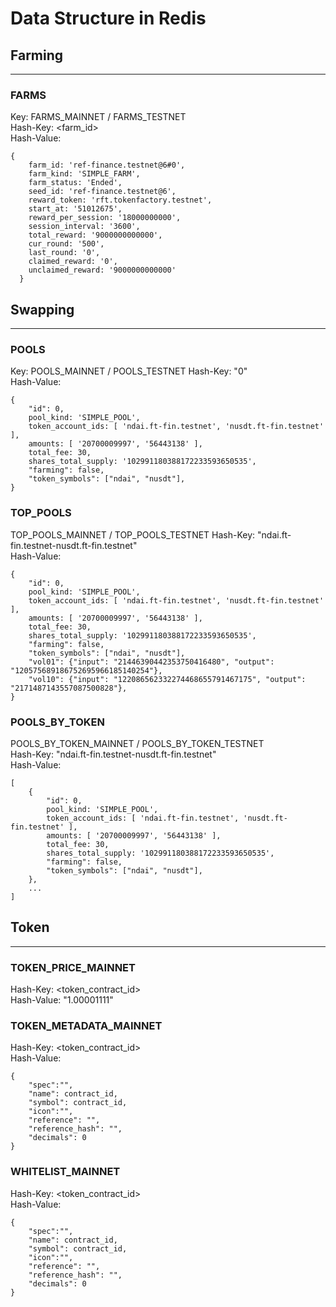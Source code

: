 # Data Structure in Redis

## Farming
---
### FARMS
Key: FARMS_MAINNET / FARMS_TESTNET  
Hash-Key: <farm_id>  
Hash-Value:  
```
{
    farm_id: 'ref-finance.testnet@6#0',
    farm_kind: 'SIMPLE_FARM',
    farm_status: 'Ended',
    seed_id: 'ref-finance.testnet@6',
    reward_token: 'rft.tokenfactory.testnet',
    start_at: '51012675',
    reward_per_session: '18000000000',
    session_interval: '3600',
    total_reward: '9000000000000',
    cur_round: '500',
    last_round: '0',
    claimed_reward: '0',
    unclaimed_reward: '9000000000000'
  }
```
## Swapping
---
### POOLS
Key: POOLS_MAINNET / POOLS_TESTNET
Hash-Key: "0"  
Hash-Value:  
```
{
    "id": 0,
    pool_kind: 'SIMPLE_POOL',
    token_account_ids: [ 'ndai.ft-fin.testnet', 'nusdt.ft-fin.testnet' ],
    amounts: [ '20700009997', '56443138' ],
    total_fee: 30,
    shares_total_supply: '102991180388172233593650535',
    "farming": false,
    "token_symbols": ["ndai", "nusdt"],
}
```

### TOP_POOLS
TOP_POOLS_MAINNET / TOP_POOLS_TESTNET
Hash-Key: "ndai.ft-fin.testnet-nusdt.ft-fin.testnet"  
Hash-Value:  
```
{
    "id": 0,
    pool_kind: 'SIMPLE_POOL',
    token_account_ids: [ 'ndai.ft-fin.testnet', 'nusdt.ft-fin.testnet' ],
    amounts: [ '20700009997', '56443138' ],
    total_fee: 30,
    shares_total_supply: '102991180388172233593650535',
    "farming": false,
    "token_symbols": ["ndai", "nusdt"],
    "vol01": {"input": "21446390442353750416480", "output": "120575689186752695966185140254"},
    "vol10": {"input": "122086562332274468655791467175", "output": "2171487143557087500828"},
}
```

### POOLS_BY_TOKEN
POOLS_BY_TOKEN_MAINNET / POOLS_BY_TOKEN_TESTNET  
Hash-Key: "ndai.ft-fin.testnet-nusdt.ft-fin.testnet"  
Hash-Value:  
```
[
    {
        "id": 0,
        pool_kind: 'SIMPLE_POOL',
        token_account_ids: [ 'ndai.ft-fin.testnet', 'nusdt.ft-fin.testnet' ],
        amounts: [ '20700009997', '56443138' ],
        total_fee: 30,
        shares_total_supply: '102991180388172233593650535',
        "farming": false,
        "token_symbols": ["ndai", "nusdt"],
    },
    ...
]
```


## Token
---
### TOKEN_PRICE_MAINNET  
Hash-Key: <token_contract_id>  
Hash-Value: "1.00001111"

### TOKEN_METADATA_MAINNET  
Hash-Key: <token_contract_id>  
Hash-Value: 
```
{
    "spec":"", 
    "name": contract_id, 
    "symbol": contract_id, 
    "icon":"",
    "reference": "",
    "reference_hash": "",
    "decimals": 0
} 
```

### WHITELIST_MAINNET
Hash-Key: <token_contract_id>  
Hash-Value: 
```
{
    "spec":"", 
    "name": contract_id, 
    "symbol": contract_id, 
    "icon":"",
    "reference": "",
    "reference_hash": "",
    "decimals": 0
} 
```